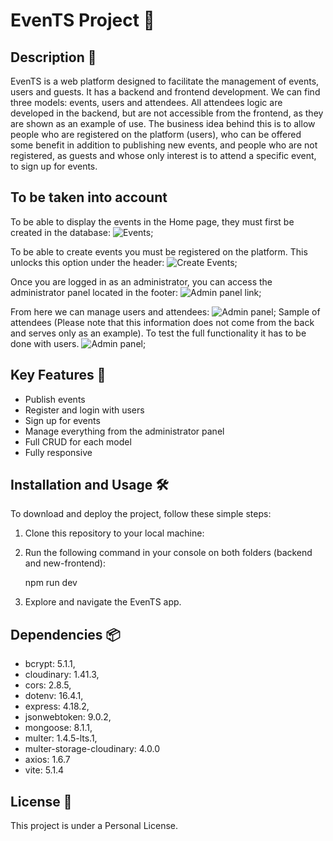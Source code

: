 # EvenTS Project 🌟

## Description 📖

EvenTS is a web platform designed to facilitate the management of events, users and guests. It has a backend and frontend development.
We can find three models: events, users and attendees. All attendees logic are developed in the backend, but are not accessible from the frontend,
as they are shown as an example of use.
The business idea behind this is to allow people who are registered on the platform (users), who can be offered some benefit in addition to publishing new events, and people who are not registered, as guests and whose only interest is to attend a specific event, to sign up for events.

## To be taken into account

To be able to display the events in the Home page, they must first be created in the database:
![Events](https://res.cloudinary.com/dbinlquvz/image/upload/v1709233582/Proyecto_10/Readme/Captura_de_pantalla_2024-02-29_194548_icfpbq.png);

To be able to create events you must be registered on the platform. This unlocks this option under the header:
![Create Events](https://res.cloudinary.com/dbinlquvz/image/upload/v1709233582/Proyecto_10/Readme/Captura_de_pantalla_2024-02-29_194635_ro6zbj.png);

Once you are logged in as an administrator, you can access the administrator panel located in the footer:
![Admin panel link](https://res.cloudinary.com/dbinlquvz/image/upload/v1709233582/Proyecto_10/Readme/Captura_de_pantalla_2024-02-29_194647_ohed9t.png);

From here we can manage users and attendees:
![Admin panel](https://res.cloudinary.com/dbinlquvz/image/upload/v1709233582/Proyecto_10/Readme/Captura_de_pantalla_2024-02-29_194659_bohase.png);
Sample of attendees (Please note that this information does not come from the back and serves only as an example). To test the full functionality it has to be done with users.
![Admin panel](https://res.cloudinary.com/dbinlquvz/image/upload/v1709233583/Proyecto_10/Readme/Captura_de_pantalla_2024-02-29_194712_lsk173.png);




## Key Features 🚀

- Publish events
- Register and login with users
- Sign up for events
- Manage everything from the administrator panel
- Full CRUD for each model
- Fully responsive

## Installation and Usage 🛠️

To download and deploy the project, follow these simple steps:

1. Clone this repository to your local machine:

2. Run the following command in your console on both folders (backend and new-frontend):

   npm run dev

3. Explore and navigate the EvenTS app.

## Dependencies 📦

- bcrypt: 5.1.1,
- cloudinary: 1.41.3,
- cors: 2.8.5,
- dotenv: 16.4.1,
- express: 4.18.2,
- jsonwebtoken: 9.0.2,
- mongoose: 8.1.1,
- multer: 1.4.5-lts.1,
- multer-storage-cloudinary: 4.0.0
- axios: 1.6.7
- vite: 5.1.4

## License 📜

This project is under a Personal License.

